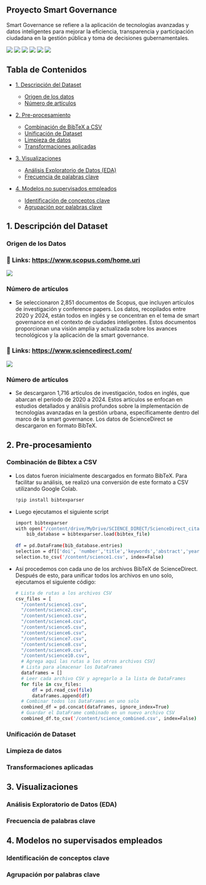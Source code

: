## Proyecto Smart Governance 

Smart Governance se refiere a la aplicación de tecnologías avanzadas y datos inteligentes para mejorar la eficiencia, transparencia y participación ciudadana en la gestión pública y toma de decisiones gubernamentales.

![](https://img.shields.io/github/stars/pandao/editor.md.svg) ![](https://img.shields.io/github/forks/pandao/editor.md.svg) ![](https://img.shields.io/github/tag/pandao/editor.md.svg) ![](https://img.shields.io/github/release/pandao/editor.md.svg) ![](https://img.shields.io/github/issues/pandao/editor.md.svg) ![](https://img.shields.io/bower/v/editor.md.svg)

## Tabla de Contenidos

- [1. Descripción del Dataset](#1-descripción-del-dataset)
  - [Origen de los datos](#origen-de-los-datos)
  - [Número de artículos](#número-de-artículos)

- [2. Pre-procesamiento](#2-pre-procesamiento)
  - [Combinación de BibTeX a CSV](#combinación-de-bibtex-a-csv)
  - [Unificación de Dataset](#unificación-de-dataset)
  - [Limpieza de datos](#limpieza-de-datos)
  - [Transformaciones aplicadas](#transformaciones-aplicadas)

- [3. Visualizaciones](#3-visualizaciones)
  - [Análisis Exploratorio de Datos (EDA)](#análisis-exploratorio-de-datos-eda)
  - [Frecuencia de palabras clave](#frecuencia-de-palabras-clave)

- [4. Modelos no supervisados empleados](#4-modelos-no-supervisados-empleados)
  - [Identificación de conceptos clave](#identificación-de-conceptos-clave)
  - [Agrupación por palabras clave](#agrupación-por-palabras-clave)

## 1. Descripción del Dataset
### Origen de los Datos
### 🔗 Links: <https://www.scopus.com/home.uri>
![](https://upload.wikimedia.org/wikipedia/commons/2/26/Scopus_logo.svg) 

### Número de artículos
- Se seleccionaron 2,851 documentos de Scopus, que incluyen artículos de investigación y conference papers. Los datos, recopilados entre 2020 y 2024, están todos en inglés y se concentran en el tema de smart governance en el contexto de ciudades inteligentes. Estos documentos proporcionan una visión amplia y actualizada sobre los avances tecnológicos y la aplicación de la smart governance.

### 🔗 Links: <https://www.sciencedirect.com/>
![](https://upload.wikimedia.org/wikipedia/commons/3/35/ScienceDirect_logo_2020.svg)

### Número de artículos
- Se descargaron 1,716 artículos de investigación, todos en inglés, que abarcan el período de 2020 a 2024. Estos artículos se enfocan en estudios detallados y análisis profundos sobre la implementación de tecnologías avanzadas en la gestión urbana, específicamente dentro del marco de la smart governance. Los datos de ScienceDirect se descargaron en formato BibTeX.

## 2. Pre-procesamiento
### Combinación de Bibtex a CSV
- Los datos fueron inicialmente descargados en formato BibTeX. Para facilitar su análisis, se realizó una conversión de este formato a CSV utilizando Google Colab.

    ```bash
    !pip install bibtexparser
    ```
    

- Luego ejecutamos el siguiente script

    ```bash
    import bibtexparser
    with open("/content/drive/MyDrive/SCIENCE_DIRECT/ScienceDirect_citations_1721933036744.bib") as bibtex_file:
        bib_database = bibtexparser.load(bibtex_file)
        
	df = pd.DataFrame(bib_database.entries)
	selection = df[['doi', 'number','title','keywords','abstract','year']]
	selection.to_csv('/content/science1.csv', index=False)
    ```
- Así procedemos con cada uno de los archivos BibTeX de ScienceDirect. Después de esto, para unificar todos los archivos en uno solo, ejecutamos el siguiente código:

  ```bash
  # Lista de rutas a los archivos CSV
  csv_files = [
    "/content/science1.csv",
    "/content/science2.csv",
    "/content/science3.csv",
    "/content/science4.csv",
    "/content/science5.csv",
    "/content/science6.csv",
    "/content/science7.csv",
    "/content/science8.csv",
    "/content/science9.csv",
    "/content/science10.csv",
    # Agrega aquí las rutas a los otros archivos CSV]
    # Lista para almacenar los DataFrames 
    dataframes = []
    # Leer cada archivo CSV y agregarlo a la lista de DataFrames
    for file in csv_files:
        df = pd.read_csv(file)
        dataframes.append(df)
    # Combinar todos los DataFrames en uno solo
    combined_df = pd.concat(dataframes, ignore_index=True)
    # Guardar el DataFrame combinado en un nuevo archivo CSV
    combined_df.to_csv('/content/science_combined.csv', index=False)
    ```
### Unificación de Dataset

### Limpieza de datos

### Transformaciones aplicadas

## 3. Visualizaciones
### Análisis Exploratorio de Datos (EDA)
### Frecuencia de palabras clave


## 4. Modelos no supervisados empleados

### Identificación de conceptos clave

### Agrupación por palabras clave
